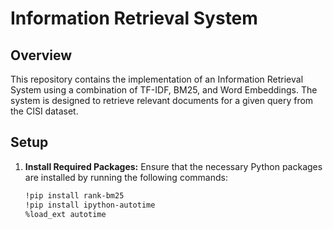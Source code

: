 # Information Retrieval System

## Overview

This repository contains the implementation of an Information Retrieval System using a combination of TF-IDF, BM25, and Word Embeddings. The system is designed to retrieve relevant documents for a given query from the CISI dataset.

## Setup

1. **Install Required Packages:**
   Ensure that the necessary Python packages are installed by running the following commands:

   ```bash
   !pip install rank-bm25
   !pip install ipython-autotime
   %load_ext autotime
